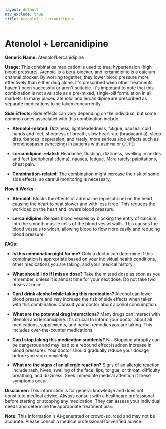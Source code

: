 ```yaml
---
layout: default
nav_exclude: true
title: Atenolol + Lercanidipine
---
```


# Atenolol + Lercanidipine

**Generic Name:** Atenolol/Lercanidipine

**Usage:** This combination medication is used to treat hypertension (high blood pressure).  Atenolol is a beta-blocker, and lercanidipine is a calcium channel blocker.  By working together, they lower blood pressure more effectively than either drug alone.  It's prescribed when other treatments haven't been successful or aren't suitable.  It's important to note that this combination is not available as a pre-mixed, single-pill formulation in all markets. In many places, atenolol and lercanidipine are prescribed as separate medications to be taken concurrently.

**Side Effects:**  Side effects can vary depending on the individual, but some common ones associated with this combination include:

* **Atenolol-related:** Dizziness, lightheadedness, fatigue, nausea, cold hands and feet, shortness of breath, slow heart rate (bradycardia), sleep disturbances, depression, and rarely, more serious side effects such as bronchospasm (wheezing) in patients with asthma or COPD.

* **Lercanidipine-related:** Headache, flushing, dizziness, swelling in ankles and feet (peripheral edema), nausea, fatigue.  More rarely:  palpitations, chest pain.

* **Combination-related:**  The combination might increase the risk of some side effects, so careful monitoring is necessary.


**How it Works:**

* **Atenolol:** Blocks the effects of adrenaline (epinephrine) on the heart, causing the heart to beat slower and with less force. This reduces the workload on the heart and lowers blood pressure.

* **Lercanidipine:** Relaxes blood vessels by blocking the entry of calcium into the smooth muscle cells of the blood vessel walls. This causes the blood vessels to widen, allowing blood to flow more easily and reducing blood pressure.


**FAQs:**

* **Is this combination right for me?** Only a doctor can determine if this combination is appropriate based on your individual health conditions, other medications you are taking, and your medical history.

* **What should I do if I miss a dose?** Take the missed dose as soon as you remember, unless it is almost time for your next dose.  Do not take two doses at once.

* **Can I drink alcohol while taking this medication?**  Alcohol can lower blood pressure and may increase the risk of side effects when taken with this combination.  Consult your doctor about alcohol consumption.

* **What are the potential drug interactions?**  Many drugs can interact with atenolol and lercanidipine.  It's crucial to inform your doctor about all medications, supplements, and herbal remedies you are taking.  This includes over-the-counter medications.

* **Can I stop taking this medication suddenly?** No.  Stopping abruptly can be dangerous and may lead to a rebound effect (sudden increase in blood pressure).  Your doctor should gradually reduce your dosage before you stop completely.

* **What are the signs of an allergic reaction?** Signs of an allergic reaction include rash, hives, swelling of the face, lips, tongue, or throat, difficulty breathing, and dizziness. Seek immediate medical attention if these symptoms occur.


**Disclaimer:** This information is for general knowledge and does not constitute medical advice.  Always consult with a healthcare professional before starting or stopping any medication.  They can assess your individual needs and determine the appropriate treatment plan.


**Note:** This information is AI-generated or crowd-sourced and may not be accurate. Please consult a medical professional for verified advice.